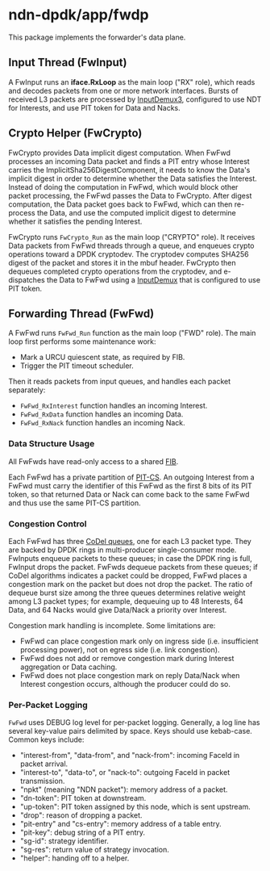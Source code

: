 # ndn-dpdk/app/fwdp

This package implements the forwarder's data plane.

## Input Thread (FwInput)

A FwInput runs an **iface.RxLoop** as the main loop ("RX" role), which reads and decodes packets from one or more network interfaces.
Bursts of received L3 packets are processed by [InputDemux3](../inputdemux), configured to use NDT for Interests, and use PIT token for Data and Nacks.

## Crypto Helper (FwCrypto)

FwCrypto provides Data implicit digest computation.
When FwFwd processes an incoming Data packet and finds a PIT entry whose Interest carries the ImplicitSha256DigestComponent, it needs to know the Data's implicit digest in order to determine whether the Data satisfies the Interest.
Instead of doing the computation in FwFwd, which would block other packet processing, the FwFwd passes the Data to FwCrypto.
After digest computation, the Data packet goes back to FwFwd, which can then re-process the Data, and use the computed implicit digest to determine whether it satisfies the pending Interest.

FwCrypto runs `FwCrypto_Run` as the main loop ("CRYPTO" role).
It receives Data packets from FwFwd threads through a queue, and enqueues crypto operations toward a DPDK cryptodev.
The cryptodev computes SHA256 digest of the packet and stores it in the mbuf header.
FwCrypto then dequeues completed crypto operations from the cryptodev, and e-dispatches the Data to FwFwd using a [InputDemux](../inputdemux) that is configured to use PIT token.

## Forwarding Thread (FwFwd)

A FwFwd runs `FwFwd_Run` function as the main loop ("FWD" role).
The main loop first performs some maintenance work:

* Mark a URCU quiescent state, as required by FIB.
* Trigger the PIT timeout scheduler.

Then it reads packets from input queues, and handles each packet separately:

* `FwFwd_RxInterest` function handles an incoming Interest.
* `FwFwd_RxData` function handles an incoming Data.
* `FwFwd_RxNack` function handles an incoming Nack.

### Data Structure Usage

All FwFwds have read-only access to a shared [FIB](../../container/fib/).

Each FwFwd has a private partition of [PIT-CS](../../container/pcct/).
An outgoing Interest from a FwFwd must carry the identifier of this FwFwd as the first 8 bits of its PIT token, so that returned Data or Nack can come back to the same FwFwd and thus use the same PIT-CS partition.

### Congestion Control

Each FwFwd has three [CoDel queues](../../container/pktqueue/), one for each L3 packet type.
They are backed by DPDK rings in multi-producer single-consumer mode.
FwInputs enqueue packets to these queues; in case the DPDK ring is full, FwInput drops the packet.
FwFwds dequeue packets from these queues; if CoDel algorithms indicates a packet could be dropped, FwFwd places a congestion mark on the packet but does not drop the packet.
The ratio of dequeue burst size among the three queues determines relative weight among L3 packet types; for example, dequeuing up to 48 Interests, 64 Data, and 64 Nacks would give Data/Nack a priority over Interest.

Congestion mark handling is incomplete.
Some limitations are:

* FwFwd can place congestion mark only on ingress side (i.e. insufficient processing power), not on egress side (i.e. link congestion).
* FwFwd does not add or remove congestion mark during Interest aggregation or Data caching.
* FwFwd does not place congestion mark on reply Data/Nack when Interest congestion occurs, although the producer could do so.

### Per-Packet Logging

`FwFwd` uses DEBUG log level for per-packet logging.
Generally, a log line has several key-value pairs delimited by space.
Keys should use kebab-case.
Common keys include:

* "interest-from", "data-from", and "nack-from": incoming FaceId in packet arrival.
* "interest-to", "data-to", or "nack-to": outgoing FaceId in packet transmission.
* "npkt" (meaning "NDN packet"): memory address of a packet.
* "dn-token": PIT token at downstream.
* "up-token": PIT token assigned by this node, which is sent upstream.
* "drop": reason of dropping a packet.
* "pit-entry" and "cs-entry": memory address of a table entry.
* "pit-key": debug string of a PIT entry.
* "sg-id": strategy identifier.
* "sg-res": return value of strategy invocation.
* "helper": handing off to a helper.
